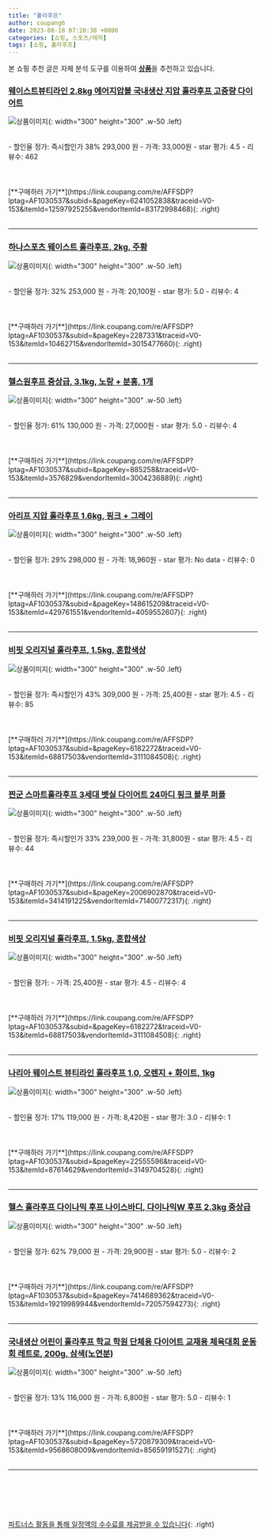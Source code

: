 ```yaml
---
title: "훌라후프"
author: coupang6
date: 2023-08-18 07:20:38 +0800
categories: [쇼핑, 스포츠/레저]
tags: [쇼핑, 훌라후프]
---
```


본 쇼핑 추천 글은 자체 분석 도구를 이용하여 [**상품**](https://link.coupang.com/a/bao1ui)을 추천하고 있습니다.

### [웨이스트뷰티라인 2.8kg 에어지압볼 국내생산 지압 훌라후프 고중량 다이어트](https://link.coupang.com/re/AFFSDP?lptag=AF1030537&subid=&pageKey=6241052838&traceid=V0-153&itemId=12597925255&vendorItemId=83172998468)

![상품이미지](https://thumbnail10.coupangcdn.com/thumbnails/remote/230x230ex/image/vendor_inventory/c7cc/c525ed0a1633eebd9dc7291db3464b87a974bc88e7d913ae3f1a5c5b43c8.jpg){: width="300" height="300" .w-50 .left}


<br>
- 할인율 정가: 즉시할인가 38%  293,000   원
- 가격: 33,000원
- star 평가: 4.5
- 리뷰수: 462
<br>
<br>
<br>
<br>
[**구매하러 가기**](https://link.coupang.com/re/AFFSDP?lptag=AF1030537&subid=&pageKey=6241052838&traceid=V0-153&itemId=12597925255&vendorItemId=83172998468){: .right}
<br>
<br>

---

### [하나스포츠 웨이스트 훌라후프, 2kg, 주황](https://link.coupang.com/re/AFFSDP?lptag=AF1030537&subid=&pageKey=2287331&traceid=V0-153&itemId=10462715&vendorItemId=3015477660)

![상품이미지](https://thumbnail6.coupangcdn.com/thumbnails/remote/230x230ex/image/product/image/vendoritem/2017/09/08/3015477660/4ab643c1-f3bb-4cf6-9f6d-324df1535a58.jpg){: width="300" height="300" .w-50 .left}


<br>
- 할인율 정가: 32%  253,000   원
- 가격: 20,100원
- star 평가: 5.0
- 리뷰수: 4
<br>
<br>
<br>
<br>
[**구매하러 가기**](https://link.coupang.com/re/AFFSDP?lptag=AF1030537&subid=&pageKey=2287331&traceid=V0-153&itemId=10462715&vendorItemId=3015477660){: .right}
<br>
<br>

---

### [헬스원후프 중상급, 3.1kg, 노랑 + 분홍, 1개](https://link.coupang.com/re/AFFSDP?lptag=AF1030537&subid=&pageKey=885258&traceid=V0-153&itemId=3576829&vendorItemId=3004236889)

![상품이미지](https://thumbnail7.coupangcdn.com/thumbnails/remote/230x230ex/image/vendor_inventory/images/2015/10/22/17/4/ffc64948-5f68-4600-b4c6-9d5d488a3fc9.jpg){: width="300" height="300" .w-50 .left}


<br>
- 할인율 정가: 61%  130,000   원
- 가격: 27,000원
- star 평가: 5.0
- 리뷰수: 4
<br>
<br>
<br>
<br>
[**구매하러 가기**](https://link.coupang.com/re/AFFSDP?lptag=AF1030537&subid=&pageKey=885258&traceid=V0-153&itemId=3576829&vendorItemId=3004236889){: .right}
<br>
<br>

---

### [아리프 지압 훌라후프 1.6kg, 핑크 + 그레이](https://link.coupang.com/re/AFFSDP?lptag=AF1030537&subid=&pageKey=148615209&traceid=V0-153&itemId=429761551&vendorItemId=4059552607)

![상품이미지](https://thumbnail7.coupangcdn.com/thumbnails/remote/230x230ex/image/retail/images/2018/10/24/11/0/f8928517-2bf9-4dc7-b16d-7550000ada21.jpg){: width="300" height="300" .w-50 .left}


<br>
- 할인율 정가: 29%  298,000   원
- 가격: 18,960원
- star 평가: No data
- 리뷰수: 0
<br>
<br>
<br>
<br>
[**구매하러 가기**](https://link.coupang.com/re/AFFSDP?lptag=AF1030537&subid=&pageKey=148615209&traceid=V0-153&itemId=429761551&vendorItemId=4059552607){: .right}
<br>
<br>

---

### [비핏 오리지널 훌라후프, 1.5kg, 혼합색상](https://link.coupang.com/re/AFFSDP?lptag=AF1030537&subid=&pageKey=6182272&traceid=V0-153&itemId=68817503&vendorItemId=3111084508)

![상품이미지](https://thumbnail10.coupangcdn.com/thumbnails/remote/230x230ex/image/product/image/vendoritem/2019/02/11/3111084508/9a1c9f0b-9044-48fa-bb06-8f890c8f43e5.jpg){: width="300" height="300" .w-50 .left}


<br>
- 할인율 정가: 즉시할인가 43%  309,000   원
- 가격: 25,400원
- star 평가: 4.5
- 리뷰수: 85
<br>
<br>
<br>
<br>
[**구매하러 가기**](https://link.coupang.com/re/AFFSDP?lptag=AF1030537&subid=&pageKey=6182272&traceid=V0-153&itemId=68817503&vendorItemId=3111084508){: .right}
<br>
<br>

---

### [찐군 스마트훌라후프 3세대 벳실 다이어트 24마디 핑크 블루 퍼플](https://link.coupang.com/re/AFFSDP?lptag=AF1030537&subid=&pageKey=2006902870&traceid=V0-153&itemId=3414191225&vendorItemId=71400772317)

![상품이미지](https://thumbnail8.coupangcdn.com/thumbnails/remote/230x230ex/image/vendor_inventory/9032/14a88af07893ec05972d150ccf614810b5d32369461c1111c71809541462.jpg){: width="300" height="300" .w-50 .left}


<br>
- 할인율 정가: 즉시할인가 33%  239,000   원
- 가격: 31,800원
- star 평가: 4.5
- 리뷰수: 44
<br>
<br>
<br>
<br>
[**구매하러 가기**](https://link.coupang.com/re/AFFSDP?lptag=AF1030537&subid=&pageKey=2006902870&traceid=V0-153&itemId=3414191225&vendorItemId=71400772317){: .right}
<br>
<br>

---

### [비핏 오리지널 훌라후프, 1.5kg, 혼합색상](https://link.coupang.com/re/AFFSDP?lptag=AF1030537&subid=&pageKey=6182272&traceid=V0-153&itemId=68817503&vendorItemId=3111084508)

![상품이미지](https://thumbnail10.coupangcdn.com/thumbnails/remote/230x230ex/image/product/image/vendoritem/2019/02/11/3111084508/9a1c9f0b-9044-48fa-bb06-8f890c8f43e5.jpg){: width="300" height="300" .w-50 .left}


<br>
- 할인율 정가: 
- 가격: 25,400원
- star 평가: 4.5
- 리뷰수: 4
<br>
<br>
<br>
<br>
[**구매하러 가기**](https://link.coupang.com/re/AFFSDP?lptag=AF1030537&subid=&pageKey=6182272&traceid=V0-153&itemId=68817503&vendorItemId=3111084508){: .right}
<br>
<br>

---

### [나리아 웨이스트 뷰티라인 훌라후프 1.0, 오렌지 + 화이트, 1kg](https://link.coupang.com/re/AFFSDP?lptag=AF1030537&subid=&pageKey=22555596&traceid=V0-153&itemId=87614629&vendorItemId=3149704528)

![상품이미지](https://thumbnail6.coupangcdn.com/thumbnails/remote/230x230ex/image/retail/images/2017/05/24/10/7/f794919c-ae4b-4277-8255-6690b8e99cbd.jpg){: width="300" height="300" .w-50 .left}


<br>
- 할인율 정가: 17%  119,000   원
- 가격: 8,420원
- star 평가: 3.0
- 리뷰수: 1
<br>
<br>
<br>
<br>
[**구매하러 가기**](https://link.coupang.com/re/AFFSDP?lptag=AF1030537&subid=&pageKey=22555596&traceid=V0-153&itemId=87614629&vendorItemId=3149704528){: .right}
<br>
<br>

---

### [헬스 훌라후프 다이나믹 후프 나이스바디, 다이나믹W 후프 2.3kg 중상급](https://link.coupang.com/re/AFFSDP?lptag=AF1030537&subid=&pageKey=7414689362&traceid=V0-153&itemId=19219989944&vendorItemId=72057594273)

![상품이미지](https://thumbnail6.coupangcdn.com/thumbnails/remote/230x230ex/image/vendor_inventory/f6c2/c9990afbe33c77a04f58f6cbea5e34f0d1da9c26424d0b2f5d4fd4fd46ff.jpg){: width="300" height="300" .w-50 .left}


<br>
- 할인율 정가: 62%  79,000   원
- 가격: 29,900원
- star 평가: 5.0
- 리뷰수: 2
<br>
<br>
<br>
<br>
[**구매하러 가기**](https://link.coupang.com/re/AFFSDP?lptag=AF1030537&subid=&pageKey=7414689362&traceid=V0-153&itemId=19219989944&vendorItemId=72057594273){: .right}
<br>
<br>

---

### [국내생산 어린이 훌라후프 학교 학원 단체용 다이어트 교재용 체육대회 운동회 레트로, 200g, 삼색(노연분)](https://link.coupang.com/re/AFFSDP?lptag=AF1030537&subid=&pageKey=5720879309&traceid=V0-153&itemId=9568608009&vendorItemId=85659191527)

![상품이미지](https://thumbnail10.coupangcdn.com/thumbnails/remote/230x230ex/image/vendor_inventory/491d/817b4024344ef55f51b422147dfdef518d36dda608879b80915acaabb20d.jpg){: width="300" height="300" .w-50 .left}


<br>
- 할인율 정가: 13%  116,000   원
- 가격: 6,800원
- star 평가: 5.0
- 리뷰수: 1
<br>
<br>
<br>
<br>
[**구매하러 가기**](https://link.coupang.com/re/AFFSDP?lptag=AF1030537&subid=&pageKey=5720879309&traceid=V0-153&itemId=9568608009&vendorItemId=85659191527){: .right}
<br>
<br>

---
<br><br><br><br><br> [파트너스 활동을 통해 일정액의 수수료를 제공받을 수 있습니다](https://link.coupang.com/a/bao1ui){: .right}